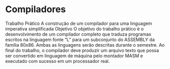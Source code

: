 # Compiladores
Trabalho Prático
A construção de um compilador para uma linguagem imperativa simplificada
Objetivo
O objetivo do trabalho prático é o desenvolvimento de um compilador completo que
traduza programas escritos na linguagem fonte “L” para um subconjunto do ASSEMBLY
da família 80x86. Ambas as linguagens serão descritas durante o semestre. Ao final do
trabalho, o compilador deve produzir um arquivo texto que possa ser convertido em
linguagem de máquina pelo montador MASM e executado com sucesso em um processador
real. 
